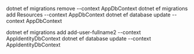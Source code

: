 dotnet ef migrations remove --context AppDbContext
dotnet ef migrations add Resources --context AppDbContext
dotnet ef database update --context AppDbContext

dotnet ef migrations add add-user-fullname2 --context AppIdentityDbContext
dotnet ef database update --context AppIdentityDbContext